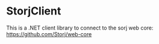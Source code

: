 # StorjClient
This is a .NET client library to connect to the sorj web core: https://github.com/Storj/web-core